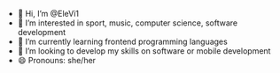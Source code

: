- 👋 Hi, I’m @EleVi1
- 👀 I’m interested in sport, music, computer science, software development
- 🌱 I’m currently learning frontend programming languages
- 💞️ I’m looking to develop my skills on software or mobile development 
- 😄 Pronouns: she/her
